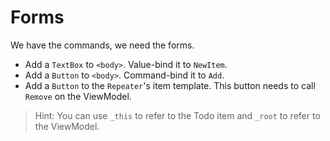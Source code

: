 ﻿---
Title: Forms
CodeTask: 50_forms.dothtml.csx
---

# Forms

We have the commands, we need the forms.

- Add a `TextBox` to `<body>`. Value-bind it to `NewItem`.
- Add a `Button` to `<body>`. Command-bind it to `Add`.
- Add a `Button` to the `Repeater`'s item template. This button needs to call `Remove` on the ViewModel.

> Hint: You can use `_this` to refer to the Todo item and `_root` to refer to the ViewModel.